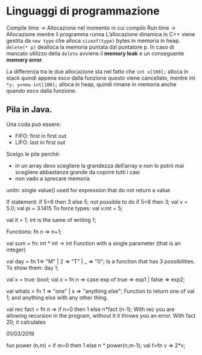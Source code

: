 # Linguaggi di programmazione
Compile time → Allocazione nel momento in cui compilo
Run time → Allocazione mentre il programma runna
L’allocazione dinamica in C++ viene gestita da `new type` che alloca `sizeof(type)` bytes in memoria in heap. `delete(* p)` dealloca la memoria puntata dal puntatore p. In caso di mancato utilizzo della `delete` avviene il **memory leak** e un conseguente **memory error**.

La differenza tra le due allocazione sta nel fatto che `int x[100];` alloca in stack quindi appena esco dalla funzione questo viene cancellato, mentre int `*y; y=new int[100];` alloca in heap, quindi rimane in memoria anche quando esco dalla funzione.

## Pila in Java.
Una coda può essere:
* FIFO: first in first out
* LIFO: last in first out

Scelgo le pile perché:
* in un array devo scegliere la grandezza dell’array e non lo potrò mai scegliere abbastanza grande da coprire tutti i casi
* non vado a sprecare memoria


unitn: single value() used for expression that do not return a value

If statement: if 5<6 then 3 else 5; not possible to do if 5<6 then 3;
val v = 5.0;
val pi = 3.1415
To force types: val v:int = 5;

val it = 1; int is the same of writing 1;

Functions: fn n => n+1;

val sum = fn: int * int -> int 
Function with a single parameter (that is an integer)

val day = fn 1=> "M" | 2 => "T" | _ => "0";
Is a function that has 3 possibilities. To show them: 
day 1;

val x = true: bool;
val x = fn n => 
case exp of true => exp1 | false => exp2;

val whats = fn 1 => "one" | x => "anything else";
Function to return one of val 1; and anything else with any other thing.

val rec fact = fn n => if n=0 then 1 else n*fact (n-1);
With rec you are allowing recursion in the program, without it it throws you an error.
With fact 20; it calculates

01/03/2019

fun power (n,m) = if m=0 then 1 else n * power(n,m-1);
val f=fn v => 2*v;
